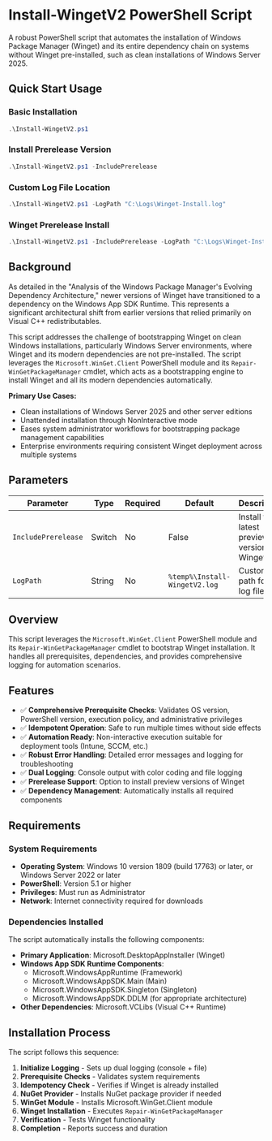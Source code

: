# Install-WingetV2 PowerShell Script

A robust PowerShell script that automates the installation of Windows Package Manager (Winget) and its entire dependency chain on systems without Winget pre-installed, such as clean installations of Windows Server 2025.

## Quick Start Usage

### Basic Installation
```powershell
.\Install-WingetV2.ps1
```

### Install Prerelease Version
```powershell
.\Install-WingetV2.ps1 -IncludePrerelease
```

### Custom Log File Location
```powershell
.\Install-WingetV2.ps1 -LogPath "C:\Logs\Winget-Install.log"
```

### Winget Prerelease Install
```powershell
.\Install-WingetV2.ps1 -IncludePrerelease -LogPath "C:\Logs\Winget-Install.log"
```

## Background

As detailed in the "Analysis of the Windows Package Manager's Evolving Dependency Architecture," newer versions of Winget have transitioned to a dependency on the Windows App SDK Runtime. This represents a significant architectural shift from earlier versions that relied primarily on Visual C++ redistributables.

This script addresses the challenge of bootstrapping Winget on clean Windows installations, particularly Windows Server environments, where Winget and its modern dependencies are not pre-installed. The script leverages the `Microsoft.WinGet.Client` PowerShell module and its `Repair-WinGetPackageManager` cmdlet, which acts as a bootstrapping engine to install Winget and all its modern dependencies automatically.

**Primary Use Cases:**
- Clean installations of Windows Server 2025 and other server editions
- Unattended installation through NonInteractive mode
- Eases system administrator workflows for bootstrapping package management capabilities
- Enterprise environments requiring consistent Winget deployment across multiple systems

## Parameters

| Parameter | Type | Required | Default | Description |
|-----------|------|----------|---------|-------------|
| `IncludePrerelease` | Switch | No | False | Install the latest preview version of Winget |
| `LogPath` | String | No | `%temp%\Install-WingetV2.log` | Custom path for the log file |

## Overview

This script leverages the `Microsoft.WinGet.Client` PowerShell module and its `Repair-WinGetPackageManager` cmdlet to bootstrap Winget installation. It handles all prerequisites, dependencies, and provides comprehensive logging for automation scenarios.

## Features

- ✅ **Comprehensive Prerequisite Checks**: Validates OS version, PowerShell version, execution policy, and administrative privileges
- ✅ **Idempotent Operation**: Safe to run multiple times without side effects
- ✅ **Automation Ready**: Non-interactive execution suitable for deployment tools (Intune, SCCM, etc.)
- ✅ **Robust Error Handling**: Detailed error messages and logging for troubleshooting
- ✅ **Dual Logging**: Console output with color coding and file logging
- ✅ **Prerelease Support**: Option to install preview versions of Winget
- ✅ **Dependency Management**: Automatically installs all required components

## Requirements

### System Requirements
- **Operating System**: Windows 10 version 1809 (build 17763) or later, or Windows Server 2022 or later
- **PowerShell**: Version 5.1 or higher
- **Privileges**: Must run as Administrator
- **Network**: Internet connectivity required for downloads

### Dependencies Installed
The script automatically installs the following components:
- **Primary Application**: Microsoft.DesktopAppInstaller (Winget)
- **Windows App SDK Runtime Components**:
  - Microsoft.WindowsAppRuntime (Framework)
  - Microsoft.WindowsAppSDK.Main (Main)
  - Microsoft.WindowsAppSDK.Singleton (Singleton)
  - Microsoft.WindowsAppSDK.DDLM (for appropriate architecture)
- **Other Dependencies**: Microsoft.VCLibs (Visual C++ Runtime)

## Installation Process

The script follows this sequence:

1. **Initialize Logging** - Sets up dual logging (console + file)
2. **Prerequisite Checks** - Validates system requirements
3. **Idempotency Check** - Verifies if Winget is already installed
4. **NuGet Provider** - Installs NuGet package provider if needed
5. **WinGet Module** - Installs Microsoft.WinGet.Client module
6. **Winget Installation** - Executes `Repair-WinGetPackageManager`
7. **Verification** - Tests Winget functionality
8. **Completion** - Reports success and duration
